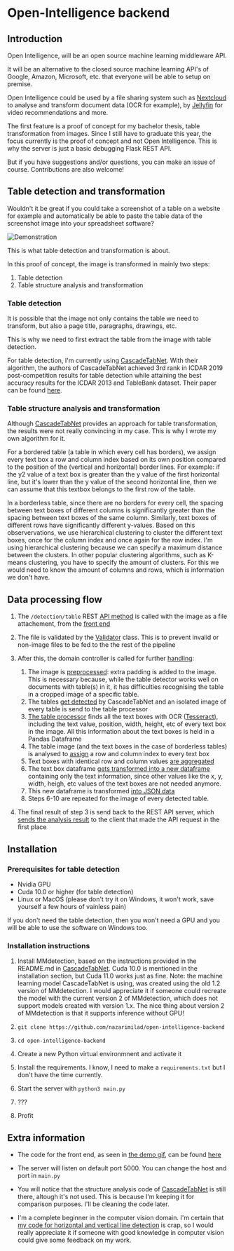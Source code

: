 # Open-Intelligence backend

## Introduction 
Open Intelligence, will be an open source machine learning middleware API.

It will be an alternative to the closed source machine learning API's of Google, Amazon, Microsoft, etc. that everyone will be able to setup on premise.

Open Intelligence could be used by a file sharing system such as [Nextcloud](https://nextcloud.com/) to analyse and transform document data (OCR for example), by [Jellyfin](https://jellyfin.org/) for video recommendations and more.

The first feature is a proof of concept for my bachelor thesis, table transformation from images. Since I still have to graduate this year, the focus currently is the proof of concept and not Open Intelligence. This is why the server is just a basic debugging Flask REST API.

But if you have suggestions and/or questions, you can make an issue of course.
Contributions are also welcome!

## Table detection and transformation

Wouldn't it be great if you could take a screenshot of a table on a website for example and automatically be able to paste the table data of the screenshot image into your spreadsheet software? 

![Demonstration](documentation/demo.gif)

This is what table detection and transformation is about.

In this proof of concept, the image is transformed in mainly two steps:

1. Table detection
2. Table structure analysis and transformation

### Table detection

It is possible that the image not only contains the table we need to transform, but
also a page title, paragraphs, drawings, etc. 

This is why we need to first extract the table from the image with table detection.

For table detection, I'm currently using [CascadeTabNet](https://github.com/DevashishPrasad/CascadeTabNet). With their algorithm, the authors of CascadeTabNet achieved 3rd rank in ICDAR 2019 post-competition results for table detection while attaining the best accuracy results for the ICDAR 2013 and TableBank dataset. Their paper can be found [here](https://arxiv.org/abs/2004.12629).

### Table structure analysis and transformation

Although [CascadeTabNet](https://github.com/DevashishPrasad/CascadeTabNet) provides an approach for table transformation, the results were not really convincing in my case. This is why I wrote my own algorithm for it.

For a bordered table (a table in which every cell has borders), we assign every text box a row and column index based on its own position compared to the position of the (vertical and horizontal) border lines. For example: if the y2 value of a text box is greater than the y value of the first horizontal line, but it's lower than the y value of the second horizontal line, then we can assume that this textbox belongs to the first row of the table.

In a borderless table, since there are no borders for every cell, the spacing between text boxes of different columns is significantly greater than the spacing between text boxes of the same column. Similarly, text boxes of different rows have significantly different y-values. Based on this observervations, we use hierarchical clustering to cluster the different text boxes, once for the column index and once again for the row index. I'm using hierarchical clustering because we can specify a maximum distance between the clusters. In other popular clustering algorithms, such as K-means clustering, you have to specify the amount of clusters. For this we would need to know the amount of columns and rows, which is information we don't have.

## Data processing flow

1. The `/detection/table` REST [API method](https://github.com/nazarimilad/open-intelligence-backend/blob/61847c5b0153bf431c2bc107a099eb3355d76ba6/rest/api.py#L34) is called with the image as a file attachement, from the [front end](https://github.com/nazarimilad/open-intelligence-frontend/blob/0d4bcc26d9e9f1e53857e131137038cd7f37202e/open-intelligence-frontend/src/components/file-upload/file-upload.js#L12)
2. The file is validated by the [Validator](https://github.com/nazarimilad/open-intelligence-backend/blob/61847c5b0153bf431c2bc107a099eb3355d76ba6/rest/validation/validator.py#L4) class. This is to prevent invalid or non-image files to be fed to the the rest of the pipeline
3. After this, the domain controller is called for further [handling](https://github.com/nazarimilad/open-intelligence-backend/blob/61847c5b0153bf431c2bc107a099eb3355d76ba6/domain/domain_controller.py#L31):   

    1. The image is [preprocessed](https://github.com/nazarimilad/open-intelligence-backend/blob/61847c5b0153bf431c2bc107a099eb3355d76ba6/domain/preprocessing/preprocessor.py#L18): extra padding is added to the image. This is necessary because, while the table detector works well on documents with table(s) in it, it has difficulties recognising the table in a cropped image of a specific table.
    2. The tables [get detected](https://github.com/nazarimilad/open-intelligence-backend/blob/61847c5b0153bf431c2bc107a099eb3355d76ba6/domain/table_detection/table_detector.py#L20) by CascadeTabNet and an isolated image of every table is send to the table processor
    3. [The table processor](https://github.com/nazarimilad/open-intelligence-backend/blob/61847c5b0153bf431c2bc107a099eb3355d76ba6/domain/table_analysis/bordered_table_processor.py#L11) finds all the text boxes with OCR ([Tesseract](https://github.com/tesseract-ocr/tesseract)), including the text value, position, width, height, etc of every text box in the image. All this information about the text boxes is held in a Pandas Dataframe
    4. The table image (and the text boxes in the case of borderless tables) is analysed to [assign](https://github.com/nazarimilad/open-intelligence-backend/blob/61847c5b0153bf431c2bc107a099eb3355d76ba6/domain/table_analysis/bordered_table_processor.py#L25) a row and column index to every text box
    5. Text boxes with identical row and column values [are aggregated](https://github.com/nazarimilad/open-intelligence-backend/blob/61847c5b0153bf431c2bc107a099eb3355d76ba6/domain/table_analysis/table_processor.py#L69)
    6. The text box dataframe [gets transformed into a new dataframe](https://github.com/nazarimilad/open-intelligence-backend/blob/61847c5b0153bf431c2bc107a099eb3355d76ba6/domain/table_analysis/table_processor.py#L46) containing only the text information, since other values like the x, y, width, heigh, etc values of the text boxes are not needed anymore.
    7. This new dataframe is transformed [into JSON data](https://github.com/nazarimilad/open-intelligence-backend/blob/61847c5b0153bf431c2bc107a099eb3355d76ba6/domain/domain_controller.py#L49) 
    8. Steps 6-10 are repeated for the image of every detected table. 
4. The final result of step 3 is send back to the REST API server, which [sends the analysis result](https://github.com/nazarimilad/open-intelligence-backend/blob/61847c5b0153bf431c2bc107a099eb3355d76ba6/rest/api.py#L44) to the client that made the API request in the first place

## Installation

### Prerequisites for table detection

* Nvidia GPU
* Cuda 10.0 or higher (for table detection)
* Linux or MacOS (please don't try it on Windows, it won't work, save yourself a few hours of vainless pain)

If you don't need the table detection, then you won't need a GPU and you will be able to use the software on Windows too. 

### Installation instructions

1. Install MMdetection, based on the instructions provided in the README.md in [CascadeTabNet](https://github.com/DevashishPrasad/CascadeTabNet). Cuda 10.0 is mentioned in the installation section, but Cuda 11.0 works just as fine. 
Note: the machine learning model CascadeTabNet is using, was created using the old 1.2 version of MMdetection. I would appreciate it if someone could recreate the model with the current version 2 of MMdetection, which does not support models created with version 1.x. The nice thing about version 2 of MMdetection is that it supports inference without GPU!  

2. `git clone https://github.com/nazarimilad/open-intelligence-backend`

3. `cd open-intelligence-backend`

4. Create a new Python virtual environmnent and activate it

5. Install the requirements. I know, I need to make a `requirements.txt` but I don't have the time currently.

6. Start the server with `python3 main.py`

7. ???

8. Profit

## Extra information

* The code for the front end, as seen in [the demo gif](https://github.com/nazarimilad/open-intelligence-backend/blob/master/documentation/demo.gif), can be found [here](https://github.com/nazarimilad/open-intelligence-frontend)

* The server will listen on default port 5000. You can change the host and port in `main.py`

* You will notice that the structure analysis code of [CascadeTabNet](https://github.com/DevashishPrasad/CascadeTabNet) is still there, altough it's not used. This is because I'm keeping it for comparison purposes. I'll be cleaning the code later.

* I'm a complete beginner in the computer vision domain. I'm certain that [my code for horizontal and vertical line detection](https://github.com/nazarimilad/open-intelligence-backend/blob/master/domain/line_detection/line_detector.py) is crap, so I would really appreciate it if someone with good knowledge in computer vision could give some feedback on my work.


